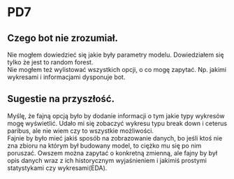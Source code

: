 # PD7

## Czego bot nie zrozumiał.
Nie mogłem dowiedzieć się jakie były parametry modelu. Dowiedziałem się tylko że jest to random forest.  
Nie mogłem też wylistować wszystkich opcji, o co mogę zapytać. Np. jakimi wykresami i informacjami dysponuje bot.  

## Sugestie na przyszłość.
Myślę, że fajną opcją było by dodanie informacji o tym jakie typy wykresów mogę wyświetlić. Udało mi się zobaczyć wykresu typu break down i 
ceterus paribus, ale nie wiem czy to wszystkie możliwości.  
Fajnie by było mieć jakiś sposób na zobrazowanie danych, bo jeśli ktoś nie zna zbioru na którym był budowany model, to ciężko mu się po nim 
poruszać. Owszem można zapytać o konkretną zmienną, ale fajny by był opis danych wraz z ich historycznym wyjaśnieniem i jakimiś prostymi 
statystykami czy wykresami(EDA).
